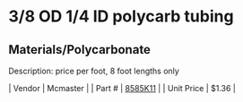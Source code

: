 # 3/8 OD 1/4 ID polycarb tubing
## Materials/Polycarbonate
Description: 	price per foot, 8 foot lengths only 

| Vendor | Mcmaster | 
| Part # | [8585K11](http://www.mcmaster.com/) | 
| Unit Price | $1.36 | 

